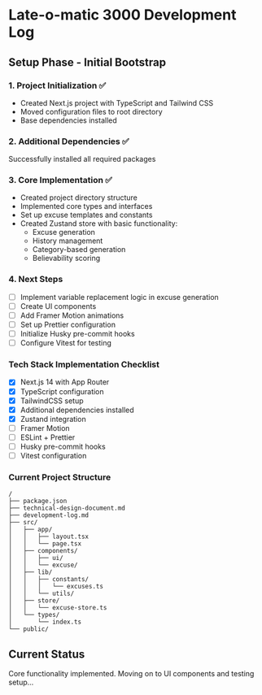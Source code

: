 # Late-o-matic 3000 Development Log

## Setup Phase - Initial Bootstrap

### 1. Project Initialization ✅
- Created Next.js project with TypeScript and Tailwind CSS
- Moved configuration files to root directory
- Base dependencies installed

### 2. Additional Dependencies ✅
Successfully installed all required packages

### 3. Core Implementation ✅
- Created project directory structure
- Implemented core types and interfaces
- Set up excuse templates and constants
- Created Zustand store with basic functionality:
  - Excuse generation
  - History management
  - Category-based generation
  - Believability scoring

### 4. Next Steps
- [ ] Implement variable replacement logic in excuse generation
- [ ] Create UI components
- [ ] Add Framer Motion animations
- [ ] Set up Prettier configuration
- [ ] Initialize Husky pre-commit hooks
- [ ] Configure Vitest for testing

### Tech Stack Implementation Checklist
- [x] Next.js 14 with App Router
- [x] TypeScript configuration
- [x] TailwindCSS setup
- [x] Additional dependencies installed
- [x] Zustand integration
- [ ] Framer Motion
- [ ] ESLint + Prettier
- [ ] Husky pre-commit hooks
- [ ] Vitest configuration

### Current Project Structure
```
/
├── package.json
├── technical-design-document.md
├── development-log.md
├── src/
│   ├── app/
│   │   ├── layout.tsx
│   │   └── page.tsx
│   ├── components/
│   │   ├── ui/
│   │   └── excuse/
│   ├── lib/
│   │   ├── constants/
│   │   │   └── excuses.ts
│   │   └── utils/
│   ├── store/
│   │   └── excuse-store.ts
│   └── types/
│       └── index.ts
└── public/
```

## Current Status
Core functionality implemented. Moving on to UI components and testing setup...
